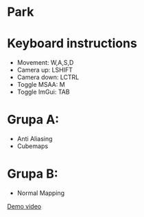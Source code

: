 # Park

# Keyboard instructions
- Movement: W,A,S,D
- Camera up: LSHIFT
- Camera down: LCTRL
- Toggle MSAA: M
- Toggle ImGui: TAB

# Grupa A:
- Anti Aliasing
- Cubemaps

# Grupa B:
- Normal Mapping

[Demo video](https://youtu.be/UZnQq4iBcBQ)
